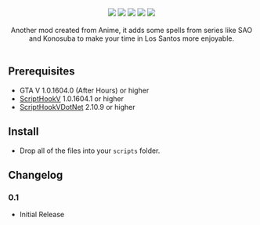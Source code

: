 <div align="center">
<!-- <img src="https://raw.githubusercontent.com/justalemon/AnimeSpells/master/logo.png" width="750" /> -->
<br><br>
<a href="https://www.gta5-mods.com/scripts/animespells"><img src="https://img.shields.io/badge/5mods-download-20BA4E.svg"></a>
<a href="https://ci.appveyor.com/project/justalemon/animespells"><img src="https://img.shields.io/appveyor/ci/justalemon/animespells.svg?label=appveyor"></a>
<a href="https://www.codefactor.io/repository/github/justalemon/animespells"><img src="https://www.codefactor.io/repository/github/justalemon/animespells/badge"></a>
<a href="https://dependabot.com"><img src="https://api.dependabot.com/badges/status?host=github&repo=justalemon/AnimeSpells"></a>
<a href="https://discord.gg/Cf6sspj"><img src="https://img.shields.io/badge/discord-join-7289DA.svg"></a>
<br><br>
Another mod created from Anime, it adds some spells from series like SAO and Konosuba to make your time in Los Santos more enjoyable.
<br><br>
<!-- <img src="https://raw.githubusercontent.com/justalemon/AnimeSpells/master/preview.png"/> -->
</div>

## Prerequisites

* GTA V 1.0.1604.0 (After Hours) or higher
* [ScriptHookV](http://www.dev-c.com/gtav/scripthookv/) 1.0.1604.1 or higher
* [ScriptHookVDotNet](https://github.com/crosire/scripthookvdotnet/releases) 2.10.9 or higher

## Install

* Drop all of the files into your `scripts` folder.

## Changelog

### 0.1

* Initial Release
